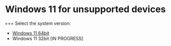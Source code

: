 <h1 align="center">Windows 11 for unsupported devices</h1>
<a>=== Select the system version:</a>
<ul>
  <li><a href="https://drive.google.com/drive/folders/1WPM6SBsLfgYgk0PzFI-Mj1tIX4i1X-y8?usp=sharing">Windows 11 64bit</a></li>
  <li>Windows 11 32bit [IN PROGRESS]</a></li>
</ul>
